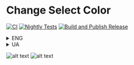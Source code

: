 # Change Select Color

[![CI](https://github.com/Yuriy-Lapin/sdas/actions/workflows/main.yml/badge.svg)](https://github.com/Yuriy-Lapin/sdas/actions/workflows/main.yml)
[![Nightly Tests](https://github.com/Yuriy-Lapin/sdas/actions/workflows/nightly-test.yml/badge.svg)](https://github.com/Yuriy-Lapin/sdas/actions/workflows/nightly-test.yml)
[![Build and Publish Release](https://github.com/Yuriy-Lapin/sdas/actions/workflows/release.yml/badge.svg)](https://github.com/Yuriy-Lapin/sdas/actions/workflows/release.yml)

<details><summary> ENG </summary>
Introducing "Change Select Colour" – the mischievous program that adds a touch of whimsy to your Windows desktop! Tired of the same old boring selection color? Say goodbye to monotony and hello to vibrant shenanigans!
</details>

<details><summary> UA </summary>
Представляємо вам "Change Select Colour" - пустотливу програму, яка додасть нотку примхливості вашому робочому столу Windows! Втомилися від одного і того ж старого нудного кольору виділення? Попрощайтеся з монотонністю і привітайте яскраві витівки!
</details>


![alt text](https://github.com/Yuriy-Lapin/sdas/raw/main/pictures/pdocumentation/1.png)
![alt text](https://github.com/Yuriy-Lapin/sdas/raw/main/pictures/pdocumentation/nyan-cat-meme.gif)

